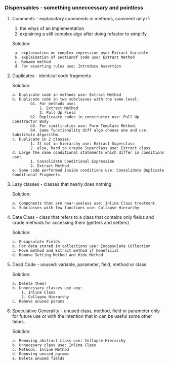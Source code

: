 ### Dispensables - something unneccessary and pointless

1.  Comments - explanatory commends in methods, comment only if:

    1. the whys of an implementation
    2. explaining a still complex algo after doing refactor to simplify

    Solution:

         a. explaination on complex expression use: Extract Variable
         b. explaination of sectionof code use: Extract Method
         c. Rename method
         d. For asserting rules use: Introduce Assertion

2.  Duplicates - identical code fragments

    Solution:

        a. Duplicate code in methods use: Extract Method
        b. Duplicate code in two subclasses with the same level:
                b1. For methods use:
                    1. Extract Method
                    2. Pull Up Field
                b2. Duplicaate codes in constructor use: Pull Up Constructor Body
                b3. For similiraties use: Form Template Method.
                b4. Same functionality diff algo choose one and use: Substitute Algorithm.
        c. Duplicate in 2 classes:
                1. If not in hierarchy use: Extract Superclass
                2. else, hard to create Superclass use: Extract class
        d. Large the same conditional statements which differ in conditions use:
                1. Consolidate Conditional Expression
                2. Extract Method
        e. Same code performed inside conditions use: Consolidate Duplicate Conditional Fragments

3.  Lazy classes - classes that nearly does nothing

    Solution:

        a. Components that are near-useless use: Inline Class treatment.
        b. Subclasses with few functions use: Collapse Hierarchy

4.  Data Class - class that refers to a class that contains only fields and crude methods for accessing them (getters and setters)

    Solution:

        a. Encapsulate Fields
        b. For data stored in collections use: Encapsulate Collection
        c. Move method and Extract method if beneficial
        d. Remove Setting Method and Hide Method

5.  Dead Code - unused: variable, parameter, field, method or class

    Solution:

        a. Delete them!
        b. Unnecessary classes use any:
            1. Inline Class
            2. Collapse Hierarchy
        c. Remove unused params

6.  Speculative Generality - unused class, method, field or parameter only for future use or with the intention that in can be useful some other times.


    Solution:

        a. Removing abstract class use: Collapse Hierarchy
        b. Unnecesary class use: Inline Class
        c. Methods: Inline Method
        d. Removing unused params
        e. Delete unused fields
